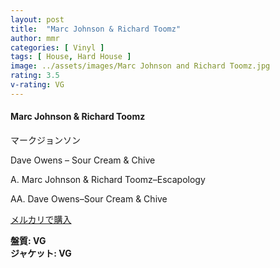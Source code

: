 ```yaml
---
layout: post
title:  "Marc Johnson & Richard Toomz"
author: mmr
categories: [ Vinyl ]
tags: [ House, Hard House ]
image: ../assets/images/Marc Johnson and Richard Toomz.jpg
rating: 3.5
v-rating: VG
---
```


#### Marc Johnson & Richard Toomz

マークジョンソン

Dave Owens – Sour Cream & Chive

A. Marc Johnson & Richard Toomz–Escapology

AA. Dave Owens–Sour Cream & Chive

[メルカリで購入](https://jp.mercari.com/item/m80514183541)

<div class="mt-4 mb-4 d-flex align-items-center">
<strong class="mr-1">盤質: VG</strong>
</div>
<div class="mt-4 mb-4 d-flex align-items-center">
<strong class="mr-1">ジャケット: VG</strong>
</div>
